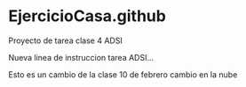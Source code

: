 # EjercicioCasa.github

Proyecto de tarea clase 4 ADSI

Nueva linea de instruccion tarea ADSI...

Esto es un cambio de la clase 10 de febrero
cambio en la nube
